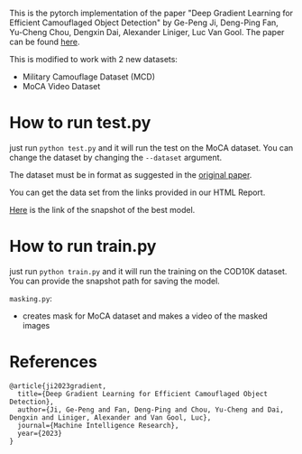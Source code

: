 This is the pytorch implementation of the paper "Deep Gradient Learning for Efficient Camouflaged Object Detection" by Ge-Peng Ji, Deng-Ping Fan, Yu-Cheng Chou, Dengxin Dai, Alexander Liniger, Luc Van Gool. The paper can be found [here](https://doi.org/10.48550/arXiv.2205.12853).

This is modified to work with 2 new datasets:

* Military Camouflage Dataset (MCD)
* MoCA Video Dataset

# How to run test.py

just run `python test.py` and it will run the test on the MoCA dataset. You can change the dataset by changing the `--dataset` argument.

The dataset must be in format as suggested in the [original paper](https://github.com/GewelsJI/DGNet).

You can get the data set from the links provided in our HTML Report.

[Here](https://utoronto-my.sharepoint.com/:u:/g/personal/trupal_patel_mail_utoronto_ca/EW2tAtrqzJNDvx_DWw_oGMABGI_PJ8fLlXFJcWazxi8i3Q?e=cIa8E0) is the link of the snapshot of the best model.

# How to run train.py

just run `python train.py` and it will run the training on the COD10K dataset. You can provide the snapshot path for saving the model.

`masking.py`:
   - creates mask for MoCA dataset and makes a video of the masked images


# References
```
@article{ji2023gradient,
  title={Deep Gradient Learning for Efficient Camouflaged Object Detection},
  author={Ji, Ge-Peng and Fan, Deng-Ping and Chou, Yu-Cheng and Dai, Dengxin and Liniger, Alexander and Van Gool, Luc},
  journal={Machine Intelligence Research},
  year={2023}
} 
```
